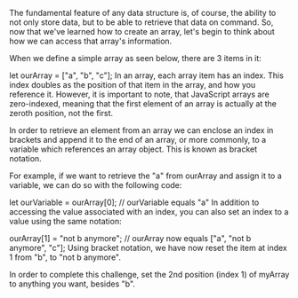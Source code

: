 The fundamental feature of any data structure is, of course, the ability to not only store data, but to be able to retrieve that data on command. So, now that we've learned how to create an array, let's begin to think about how we can access that array's information.

When we define a simple array as seen below, there are 3 items in it:

let ourArray = ["a", "b", "c"];
In an array, each array item has an index. This index doubles as the position of that item in the array, and how you reference it. However, it is important to note, that JavaScript arrays are zero-indexed, meaning that the first element of an array is actually at the zeroth position, not the first.

In order to retrieve an element from an array we can enclose an index in brackets and append it to the end of an array, or more commonly, to a variable which references an array object. This is known as bracket notation.

For example, if we want to retrieve the "a" from ourArray and assign it to a variable, we can do so with the following code:

let ourVariable = ourArray[0];
// ourVariable equals "a"
In addition to accessing the value associated with an index, you can also set an index to a value using the same notation:

ourArray[1] = "not b anymore";
// ourArray now equals ["a", "not b anymore", "c"];
Using bracket notation, we have now reset the item at index 1 from "b", to "not b anymore".


In order to complete this challenge, set the 2nd position (index 1) of myArray to anything you want, besides "b".
